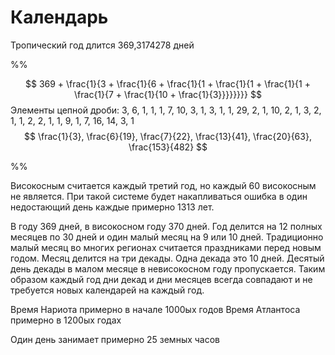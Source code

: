 # Календарь

Тропический год длится 369,3174278 дней

%%

$$
369 + \frac{1}{3 + \frac{1}{6 + \frac{1}{1 + \frac{1}{1 + \frac{1}{1 + \frac{1}{7 + \frac{1}{10 + \frac{1}{3}}}}}}}}
$$
Элементы цепной дроби: 3, 6, 1, 1, 1, 7, 10, 3, 1, 3, 1, 1, 29, 2, 1, 10, 2, 1, 3, 2, 1, 1, 2, 2, 1, 1, 9, 1, 7, 16, 14, 3, 1
$$
\frac{1}{3},
\frac{6}{19},
\frac{7}{22},
\frac{13}{41},
\frac{20}{63},
\frac{153}{482}
$$

%%

Високосным считается каждый третий год, но каждый 60 високосным не является. При такой системе будет накапливаться ошибка в один недостающий день каждые примерно 1313 лет.

В году 369 дней, в високосном году 370 дней.
Год делится на 12 полных месяцев по 30 дней и один малый месяц на 9 или 10 дней. Традиционно малый месяц во многих регионах считается праздниками перед новым годом. 
Месяц делится на три декады. Одна декада это 10 дней.
Десятый день декады в малом месяце в невисокосном году пропускается.
Таким образом каждый год дни декад и дни месяцев всегда совпадают и не требуется новых календарей на каждый год.

Время Нариота примерно в начале 1000ых годов
Время Атлантоса примерно в 1200ых годах

Один день занимает примерно 25 земных часов